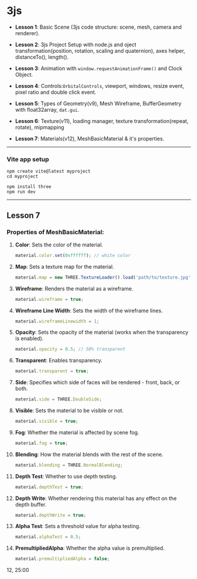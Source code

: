 # **3js**

- **Lesson 1**: Basic Scene (3js code structure: scene, mesh, camera and renderer).

- **Lesson 2**: 3js Project Setup with node.js and oject transformation(position, rotation, scaling and quaternion), axes helper, distanceTo(), length().

- **Lesson 3**: Animation with `window.requestAnimationFrame()` and Clock Object.

- **Lesson 4**: Controls:`OrbitalControls`, viewport, windows, resize event, pixel ratio and double click event.

- **Lesson 5**: Types of Geometry(v9), Mesh Wireframe, BufferGeometry with float32array, `dat.gui`.
- **Lesson 6**: Texture(v11), loading manager, texture transformation(repeat, rotate), mipmapping
- **Lesson 7**: Materials(v12), MeshBasicMaterial & it's properties.



<hr>

### **Vite app setup**
```
npm create vite@latest myproject
cd myproject

npm install three
npm run dev

```
<hr>

## **Lesson 7**

### Properties of MeshBasicMaterial:

1. **Color**: Sets the color of the material. 
   ```javascript
   material.color.set(0xffffff); // white color
   ```

2. **Map**: Sets a texture map for the material.
   ```javascript
   material.map = new THREE.TextureLoader().load('path/to/texture.jpg');
   ```

3. **Wireframe**: Renders the material as a wireframe.
   ```javascript
   material.wireframe = true;
   ```

4. **Wireframe Line Width**: Sets the width of the wireframe lines.
   ```javascript
   material.wireframeLinewidth = 1;
   ```

5. **Opacity**: Sets the opacity of the material (works when the transparency is enabled).
   ```javascript
   material.opacity = 0.5; // 50% transparent
   ```

6. **Transparent**: Enables transparency.
   ```javascript
   material.transparent = true;
   ```

7. **Side**: Specifies which side of faces will be rendered - front, back, or both.
   ```javascript
   material.side = THREE.DoubleSide;
   ```

8. **Visible**: Sets the material to be visible or not.
   ```javascript
   material.visible = true;
   ```

9. **Fog**: Whether the material is affected by scene fog.
   ```javascript
   material.fog = true;
   ```

10. **Blending**: How the material blends with the rest of the scene.
    ```javascript
    material.blending = THREE.NormalBlending;
    ```

11. **Depth Test**: Whether to use depth testing.
    ```javascript
    material.depthTest = true;
    ```

12. **Depth Write**: Whether rendering this material has any effect on the depth buffer.
    ```javascript
    material.depthWrite = true;
    ```

13. **Alpha Test**: Sets a threshold value for alpha testing.
    ```javascript
    material.alphaTest = 0.5;
    ```

14. **PremultipliedAlpha**: Whether the alpha value is premultiplied.
    ```javascript
    material.premultipliedAlpha = false;
    ```


12, 25:00
